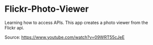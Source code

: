Flickr-Photo-Viewer
===================

Learning how to access APIs.  This app creates a photo viewer from the Flickr api.

Source: https://www.youtube.com/watch?v=09WRT55cJeE


